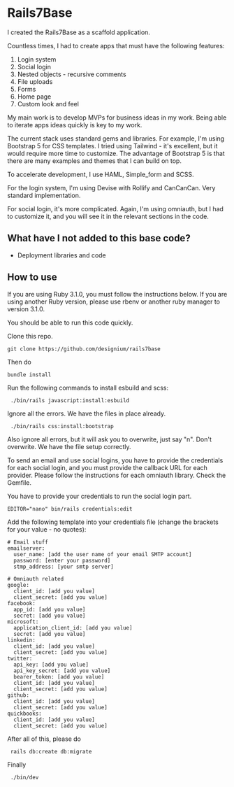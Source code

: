 # Rails7Base

I created the Rails7Base as a scaffold application.

Countless times, I had to create apps that must have the following features:

1. Login system
2. Social login
3. Nested objects - recursive comments
4. File uploads
5. Forms
6. Home page
7. Custom look and feel

My main work is to develop MVPs for business ideas in my work. Being able to iterate apps ideas quickly is key to my work.

The current stack uses standard gems and libraries. For example, I'm using Bootstrap 5 for CSS templates. I tried using Tailwind - it's excellent, but it would require more time to customize. The advantage of Bootstrap 5 is that there are many examples and themes that I can build on top.

To accelerate development, I use HAML, Simple_form and SCSS.

For the login system, I'm using Devise with Rollify and CanCanCan. Very standard implementation.

For social login, it's more complicated. Again, I'm using omniauth, but I had to customize it, and you will see it in the relevant sections in the code.

## What have I not added to this base code?

- Deployment libraries and code

## How to use

If you are using Ruby 3.1.0, you must follow the instructions below. If you are using another Ruby version, please use rbenv or another ruby manager to version 3.1.0.

You should be able to run this code quickly.

Clone this repo.

    git clone https://github.com/designium/rails7base

Then do

    bundle install

Run the following commands to install esbuild and scss:

     ./bin/rails javascript:install:esbuild

Ignore all the errors. We have the files in place already.

     ./bin/rails css:install:bootstrap

Also ignore all errors, but it will ask you to overwrite, just say "n". Don't overwrite. We have the file setup correctly.

To send an email and use social logins, you have to provide the credentials for each social login, and you must provide the callback URL for each provider. Please follow the instructions for each omniauth library. Check the Gemfile.

You have to provide your credentials to run the social login part.

    EDITOR="nano" bin/rails credentials:edit

Add the following template into your credentials file (change the brackets for your value - no quotes):

    # Email stuff
    emailserver:
      user_name: [add the user name of your email SMTP account]
      password: [enter your password]
      stmp_address: [your smtp server]

    # Omniauth related
    google:
      client_id: [add you value]
      client_secret: [add you value]
    facebook:
      app_id: [add you value]
      secret: [add you value]
    microsoft:
      application_client_id: [add you value]
      secret: [add you value]
    linkedin:
      client_id: [add you value]
      client_secret: [add you value]
    twitter:
      api_key: [add you value]
      api_key_secret: [add you value]
      bearer_token: [add you value]
      client_id: [add you value]
      client_secret: [add you value]
    github:
      client_id: [add you value]
      client_secret: [add you value]
    quickbooks:
      client_id: [add you value]
      client_secret: [add you value]


After all of this, please do

     rails db:create db:migrate

Finally

     ./bin/dev



